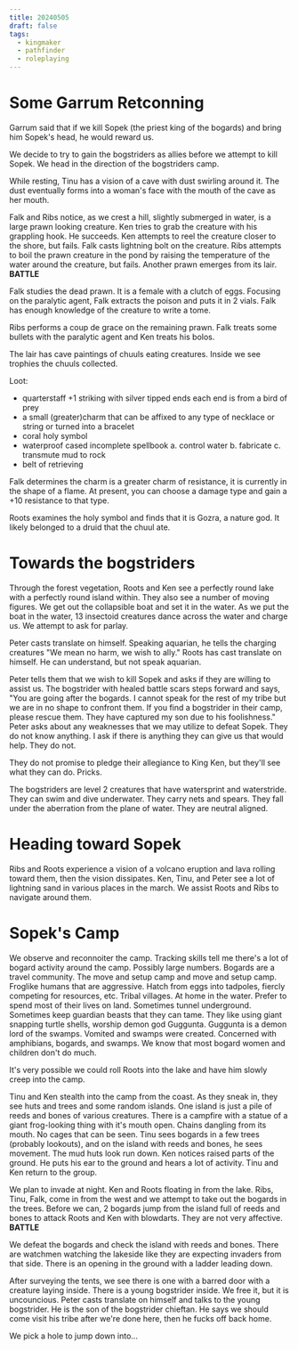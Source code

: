 ```yaml
---
title: 20240505
draft: false
tags:
  - kingmaker
  - pathfinder
  - roleplaying
---
```


# Some Garrum Retconning

Garrum said that if we kill Sopek (the priest king of the bogards) and bring him Sopek's head, he would reward us.

We decide to try to gain the bogstriders as allies before we attempt to kill Sopek. We head in the direction of the bogstriders camp.

While resting, Tinu has a vision of a cave with dust swirling around it. The dust eventually forms into a woman's face with the mouth of the cave as her mouth. 

Falk and Ribs notice, as we crest a hill, slightly submerged in water, is a large prawn looking creature. Ken tries to grab the creature with his grappling hook. He succeeds. Ken attempts to reel the creature closer to the shore, but fails. Falk casts lightning bolt on the creature. Ribs attempts to boil the prawn creature in the pond by raising the temperature of the water around the creature, but fails. Another prawn emerges from its lair. **BATTLE**

Falk studies the dead prawn. It is a female with a clutch of eggs. Focusing on the paralytic agent, Falk extracts the poison and puts it in 2 vials. Falk has enough knowledge of the creature to write a tome.

Ribs performs a coup de grace on the remaining prawn. Falk treats some bullets with the paralytic agent and Ken treats his bolos.

The lair has cave paintings of chuuls eating creatures. Inside we see trophies the chuuls collected.

Loot:
- quarterstaff +1 striking with silver tipped ends each end is from a bird of prey
- a small (greater)charm that can be affixed to any type of necklace or string or turned into a bracelet
- coral holy symbol
- waterproof cased incomplete spellbook
  a. control water
  b. fabricate
  c. transmute mud to rock
- belt of retrieving

Falk determines the charm is a greater charm of resistance, it is currently in the shape of a flame. At present, you can choose a damage type and gain a +10 resistance to that type.

Roots examines the holy symbol and finds that it is Gozra, a nature god. It likely belonged to a druid that the chuul ate.

# Towards the bogstriders

Through the forest vegetation, Roots and Ken see a perfectly round lake with a perfectly round island within. They also see a number of moving figures. We get out the collapsible boat and set it in the water. As we put the boat in the water, 13 insectoid creatures dance across the water and charge us. We attempt to ask for parlay.

Peter casts translate on himself. Speaking aquarian, he tells the charging creatures "We mean no harm, we wish to ally." Roots has cast translate on himself. He can understand, but not speak aquarian.

Peter tells them that we wish to kill Sopek and asks if they are willing to assist us. The bogstrider with healed battle scars steps forward and says, "You are going after the bogards. I cannot speak for the rest of my tribe but we are in no shape to confront them. If you find a bogstrider in their camp, please rescue them. They have captured my son due to his foolishness." Peter asks about any weaknesses that we may utilize to defeat Sopek. They do not know anything. I ask if there is anything they can give us that would help. They do not.

They do not promise to pledge their allegiance to King Ken, but they'll see what they can do. Pricks.

The bogstriders are level 2 creatures that have watersprint and waterstride. They can swim and dive underwater. They carry nets and spears. They fall under the aberration from the plane of water. They are neutral aligned.

# Heading toward Sopek

Ribs and Roots experience a vision of a volcano eruption and lava rolling toward them, then the vision dissipates. Ken, Tinu, and Peter see a lot of lightning sand in various places in the march. We assist Roots and Ribs to navigate around them.

# Sopek's Camp

We observe and reconnoiter the camp. Tracking skills tell me there's a lot of bogard activity around the camp. Possibly large numbers. Bogards are a travel community. The move and setup camp and move and setup camp. Froglike humans that are aggressive. Hatch from eggs into tadpoles, fiercly competing for resources, etc. Tribal villages. At home in the water. Prefer to spend most of their lives on land. Sometimes tunnel underground. Sometimes keep guardian beasts that they can tame. They like using giant snapping turtle shells, worship demon god Guggunta. Guggunta is a demon lord of the swamps. Vomited and swamps were created. Concerned with amphibians, bogards, and swamps. We know that most bogard women and children don't do much.

It's very possible we could roll Roots into the lake and have him slowly creep into the camp.

Tinu and Ken stealth into the camp from the coast. As they sneak in, they see huts and trees and some random islands. One island is just a pile of reeds and bones of various creatures. There is a campfire with a statue of a giant frog-looking thing with it's mouth open. Chains dangling from its mouth. No cages that can be seen. Tinu sees bogards in a few trees (probably lookouts), and on the island with reeds and bones, he sees movement. The mud huts look run down. Ken notices raised parts of the ground. He puts his ear to the ground and hears a lot of activity. Tinu and Ken return to the group.

We plan to invade at night. Ken and Roots floating in from the lake. Ribs, Tinu, Falk, come in from the west and we attempt to take out the bogards in the trees. Before we can, 2 bogards jump from the island full of reeds and bones to attack Roots and Ken with blowdarts. They are not very affective. **BATTLE**

We defeat the bogards and check the island with reeds and bones. There are watchmen watching the lakeside like they are expecting invaders from that side. There is an opening in the ground with a ladder leading down. 

After surveying the tents, we see there is one with a barred door with a creature laying inside. There is a young bogstrider inside. We free it, but it is uncouncious. Peter casts translate on himself and talks to the young bogstrider. He is the son of the bogstrider chieftan. He says we should come visit his tribe after we're done here, then he fucks off back home.

We pick a hole to jump down into...
